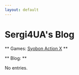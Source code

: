```yaml
---
layout: default
---
```


# Sergi4UA's Blog

** Games: [Syobon Action X](./sax.html) **

** Blog: **

No entries.
